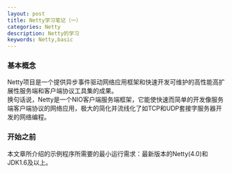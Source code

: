 ```yaml
---
layout: post
title: Netty学习笔记（一）
categories: Netty
description: Netty的学习
keywords: Netty,basic
---
```


### 基本概念

Netty项目是一个提供异步事件驱动网络应用框架和快速开发可维护的高性能高扩展性服务端和客户端协议工具集的成果。  
换句话说，Netty是一个NIO客户端服务端框架，它能使快速而简单的开发像服务端客户端协议的网络应用，极大的简化并流线化了如TCP和UDP套接字服务器开发的网络编程。

### 开始之前  

本文章所介绍的示例程序所需要的最小运行需求：最新版本的Netty(4.0)和JDK1.6及以上。